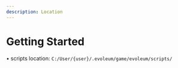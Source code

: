```yaml
---
description: Location
---
```


# Getting Started

• scripts location: `C:/User/{user}/.evoleum/game/evoleum/scripts/`
